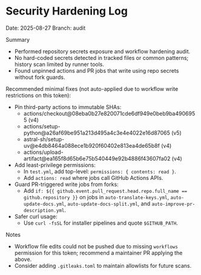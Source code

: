 # Security Hardening Log

Date: 2025-08-27
Branch: audit

Summary
- Performed repository secrets exposure and workflow hardening audit.
- No hard-coded secrets detected in tracked files or common patterns; history scan limited by runner tools.
- Found unpinned actions and PR jobs that write using repo secrets without fork guards.

Recommended minimal fixes (not auto-applied due to workflow write restrictions on this token):
- Pin third-party actions to immutable SHAs:
  - actions/checkout@08eba0b27e820071cde6df949e0beb9ba4906955 (v4)
  - actions/setup-python@a26af69be951a213d495a4c3e4e4022e16d87065 (v5)
  - astral-sh/setup-uv@e4db8464a088ece1b920f60402e813ea4de65b8f (v4)
  - actions/upload-artifact@ea165f8d65b6e75b540449e92b4886f43607fa02 (v4)
- Add least-privilege permissions:
  - In `test.yml`, add top-level: `permissions: { contents: read }`.
  - Add `actions: read` where jobs call GitHub Actions APIs.
- Guard PR-triggered write jobs from forks:
  - Add `if: ${{ github.event.pull_request.head.repo.full_name == github.repository }}` on jobs in `auto-translate-keys.yml`, `auto-update-docs.yml`, `auto-update-docs-split.yml`, and `auto-improve-pr-description.yml`.
- Safer curl usage:
  - Use `curl -fsSL` for installer pipelines and quote `$GITHUB_PATH`.

Notes
- Workflow file edits could not be pushed due to missing `workflows` permission for this token; recommend a maintainer PR applying the above.
- Consider adding `.gitleaks.toml` to maintain allowlists for future scans.
